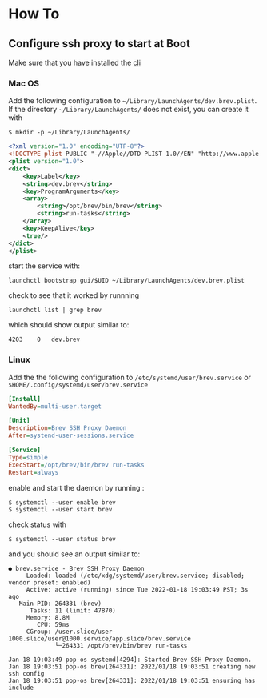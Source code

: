 # How To

## Configure ssh proxy to start at Boot

Make sure that you have installed the [cli](https://github.com/brevdev/brev-cli/)

### Mac OS

Add the following configuration to `~/Library/LaunchAgents/dev.brev.plist`. If
the directory `~/Library/LaunchAgents/` does not exist, you can create it with

```shell
$ mkdir -p ~/Library/LaunchAgents/
```

```xml
<?xml version="1.0" encoding="UTF-8"?>
<!DOCTYPE plist PUBLIC "-//Apple//DTD PLIST 1.0//EN" "http://www.apple.com/DTDs/PropertyList-1.0.dtd">
<plist version="1.0">
<dict>
    <key>Label</key>
    <string>dev.brev</string>
    <key>ProgramArguments</key>
    <array>
        <string>/opt/brev/bin/brev</string>
        <string>run-tasks</string>
    </array>
    <key>KeepAlive</key>
    <true/>
</dict>
</plist>

```

start the service with:

```shell
launchctl bootstrap gui/$UID ~/Library/LaunchAgents/dev.brev.plist
```

check to see that it worked by runnning

```shell
launchctl list | grep brev
```

which should show output similar to:

```
4203    0   dev.brev
```

### Linux

Add the the following configuration to `/etc/systemd/user/brev.service`
or `$HOME/.config/systemd/user/brev.service`

```ini
[Install]
WantedBy=multi-user.target

[Unit]
Description=Brev SSH Proxy Daemon
After=systend-user-sessions.service

[Service]
Type=simple
ExecStart=/opt/brev/bin/brev run-tasks
Restart=always
```

enable and start the daemon by running :
```shell
$ systemctl --user enable brev
$ systemctl --user start brev
```


check status with

```
$ systemctl --user status brev

```

and you should see an output similar to:

```shell
● brev.service - Brev SSH Proxy Daemon
     Loaded: loaded (/etc/xdg/systemd/user/brev.service; disabled; vendor preset: enabled)
     Active: active (running) since Tue 2022-01-18 19:03:49 PST; 3s ago
   Main PID: 264331 (brev)
      Tasks: 11 (limit: 47870)
     Memory: 8.8M
        CPU: 59ms
     CGroup: /user.slice/user-1000.slice/user@1000.service/app.slice/brev.service
             └─264331 /opt/brev/bin/brev run-tasks

Jan 18 19:03:49 pop-os systemd[4294]: Started Brev SSH Proxy Daemon.
Jan 18 19:03:51 pop-os brev[264331]: 2022/01/18 19:03:51 creating new ssh config
Jan 18 19:03:51 pop-os brev[264331]: 2022/01/18 19:03:51 ensuring has include
```
